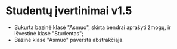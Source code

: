 
# Studentų įvertinimai v1.5
* Sukurta bazinė klasė "Asmuo", skirta bendrai aprašyti žmogų, ir išvestinė klasė "Studentas";
* Bazinė klasė "Asmuo" paversta abstrakčiąja.
